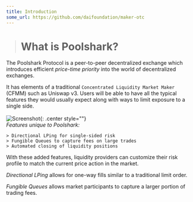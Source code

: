 ```yaml
---
title: Introduction
some_url: https://github.com/daifoundation/maker-otc
---
```

># **What is Poolshark?**

The Poolshark Protocol is a peer-to-peer decentralized exchange which introduces efficient <em>price-time priority</em> into the world of decentralized exchanges.

It has elements of a traditional `Concentrated Liquidity Market Maker` (CFMM) such as Uniswap v3. Users will be able to have all the typical features they would usually expect along with ways to limit exposure to a single side.
<br/><br/>
![Screenshot](book_screenshot.png){: .center style=""}
<br/>
<em>Features unique to Poolshark:</em>
```
> Directional LPing for single-sided risk
> Fungible Queues to capture fees on large trades
> Automated closing of liquidity positions
```

With these added features, liquidity providers can customize their risk profile to match the current price action in the market.

<em>Directional LPing</em> allows for one-way fills similar to a traditional limit order.

<em>Fungible Queues</em> allows market participants to capture a larger portion of trading fees.

<br/><br/>









